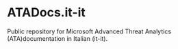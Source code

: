 # ATADocs.it-it
Public repository for Microsoft Advanced Threat Analytics (ATA)documentation in Italian (it-it).
